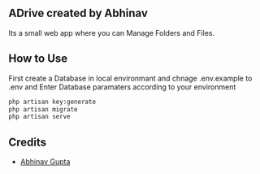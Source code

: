 ## ADrive created by Abhinav

Its a small web app where you can Manage Folders and Files.

## How to Use
First create a Database in local environmant and chnage .env.example to .env and Enter Database paramaters according to your environment

``` bash
php artisan key:generate
php artisan migrate
php artisan serve
```

## Credits

- [Abhinav Gupta](https://github.com/i-abhinav)

